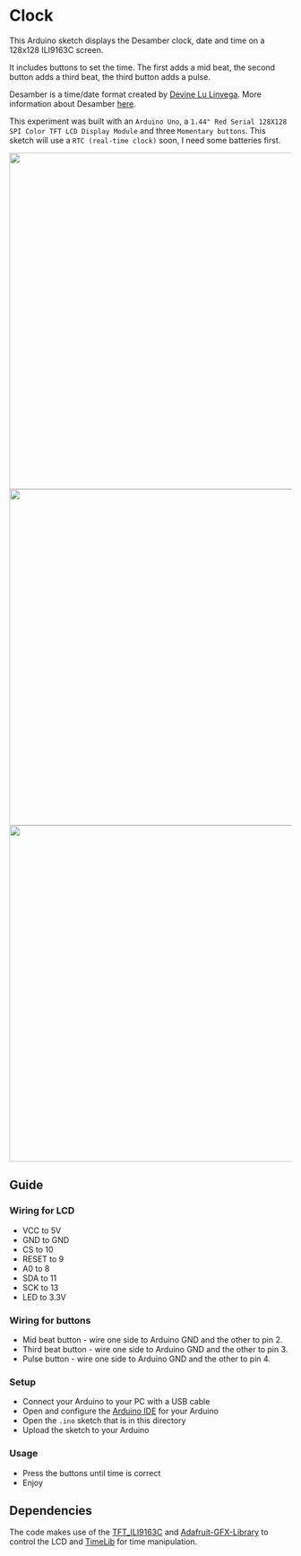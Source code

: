 # Clock

This Arduino sketch displays the Desamber clock, date and time on a 128x128 ILI9163C screen.

It includes buttons to set the time. The first adds a mid beat, the second button adds a third beat, the third button adds a pulse.

Desamber is a time/date format created by [Devine Lu Linvega](https://github.com/neauoire). More information about Desamber [here](https://wiki.xxiivv.com/#clock).

This experiment was built with an `Arduino Uno`, a `1.44" Red Serial 128X128 SPI Color TFT LCD Display Module` and three `Momentary buttons`. This sketch will use a `RTC (real-time clock)` soon, I need some batteries first.

<img src='https://raw.githubusercontent.com/kormyen/Ardusamber/master/003-128x128-Clock/PREVIEWCLOSE.jpg' width="600"/>

<img src='https://raw.githubusercontent.com/kormyen/Ardusamber/master/003-128x128-Clock/PREVIEWGIF.gif' width="600"/>

<img src='https://raw.githubusercontent.com/kormyen/Ardusamber/master/003-128x128-Clock/PREVIEW.jpg' width="600"/>

## Guide

### Wiring for LCD

- VCC to 5V
- GND to GND
- CS to 10
- RESET to 9
- A0 to 8
- SDA to 11
- ​SCK to 13
- LED to 3.3V

### Wiring for buttons

- Mid beat button - wire one side to Arduino GND and the other to pin 2.
- Third beat button - wire one side to Arduino GND and the other to pin 3.
- Pulse button - wire one side to Arduino GND and the other to pin 4.

### Setup

- Connect your Arduino to your PC with a USB cable
- Open and configure the [Arduino IDE](https://www.arduino.cc/en/Main/Software) for your Arduino
- Open the `.ino` sketch that is in this directory
- Upload the sketch to your Arduino

### Usage

- Press the buttons until time is correct
- Enjoy


## Dependencies

The code makes use of the [TFT_ILI9163C](https://github.com/sumotoy/TFT_ILI9163C) and [Adafruit-GFX-Library](https://github.com/adafruit/Adafruit-GFX-Library/) to control the LCD and [TimeLib](https://github.com/PaulStoffregen/Time) for time manipulation.